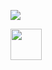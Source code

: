 <!-- Quantidade de commits por linguagem-->
<div>
<p align="left"><img src="https://github-readme-stats.vercel.app/api/top-langs/?username=undevalmeida&layout=compact&langs_count=10&theme=dracula&include_all_commits=true&hide_title=true&hide_border=true&border_radius=20&card_width=1000" /></p>
</div>

<!-- Icone do Linkedin-->
<div>
  <a href="https://www.linkedin.com/in/undevalmeida/" target="_blank"><img src="https://logospng.org/download/linkedin/logo-linkedin-icon-4096.png")
" target="_blank" height="50" width="50"></a>
</div>
